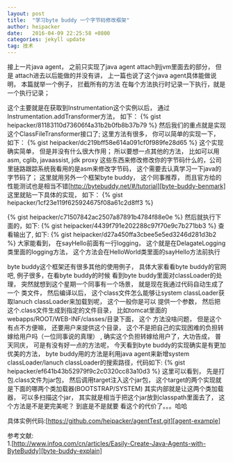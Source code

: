 ```yaml
---
layout: post
title:  "学习byte buddy 一个字节码修改框架"
author: heipacker
date:   2016-04-09 22:25:58 +0800
categories: jekyll update
tag: 技术
---
```

  接上一片java agent， 之前只实现了java agent attach到jvm里面去的部分， 但是
  attach进去以后能做的并没有讲，
  上一篇也说了这个java agent具体能做说明， 本篇就举一个例子， 拦截所有的方法
  在每个方法执行时记录一下执行，就是一个执行记录；

  这个主要就是在获取到Instrumentation这个实例以后， 通过Instrumentation.addTransformer方法， 如下：
{% gist heipacker/81183110d73606f4a31b2b0fb8b37b79 %}
然后我们的重点就是实现这个ClassFileTransformer接口了; 这里方法有很多， 你可以简单的实现一下， 如下：
{% gist heipacker/dc219bff58e614a091cf0f989fe28d65 %}
这个实现确实简单， 但是并没有什么很大作用； 所以要想一点其他的方法， 比如可以用asm, cglib, javaassist, jdk proxy
这些东西来修改修改你的字节码什么的，公司里链路跟踪系统我看用的是asm来修改字节码， 这个需要去认真学习一下java的字节码了；
这里就用另外一个框架byte buddy， 这个同事推荐， 而且官方给的性能测试也是相当不错[http://bytebuddy.net/#/tutorial][byte-buddy-benmark]
这里就贴一下具体的实现， 如下：
{% gist heipacker/1cf23e119f625924675f08a61c2d8ff3 %}

{% gist heipacker/c71507842ac2507a87891b4784f88e0e %}
然后就执行下面的，如下:
{% gist heipacker/4439f791e202288c97f70e9c7b271bb3 %}
查看输出了, 如下:
{% gist heipacker/d27a450ffa3cbee5e5ed3246d281d3b2 %}
大家能看到， 在sayHello前面有一行logging， 这个就是在DelagateLogging类里面的logging方法， 
这个方法会在HelloWorld类里面的sayHello方法前执行

  byte buddy这个框架还有很多其他的使用例子， 具体大家看看byte buddy的官网吧, 例子很多，在看byte buddy的时候
看到byte buddy里面对classLoader的处理， 突然就想到这个星期一个同事有一个场景， 就是现在我通过代码自动生成了一个
类文件， 然后编译以后， 这个class文件怎么能够让system classLoader获取lanuch classLoader来加载到呢， 这个一般你是可以
提供一个参数， 然后把这个.class文件生成到指定的文件目录， 比如tomcat里面的webapps/ROOT/WEB-INF/classes/目录下面， 这个
方法没啥问题， 但是这个有点不方便嘛， 还要用户来提供这个目录， 这个不是把自己的实现困难的负担转嫁给用户吗（一位同事说的真理）
, 确实这个负担转嫁给用户了，大功告成， 普天同庆， 可是有没有好一点的方法呢， 今天看到byte buddy的实现确实是有更加优美的方法，
byte buddy用的方法是利用java agent来新增system classLoader/lanuch classLoader的搜索路径，代码如下:
{% gist heipacker/ef641b43b52979f9c2c0320cc83a10d3 %}
这里可以看到， 先是打包.class文件为jar包， 然后调用target注入这个jar包， 这个target的两个实现就是下面的哪两个类加载器(BOOTSTRAP/SYSTEM)
其实内部就是让这两个类加载器， 可以多扫描这个jar， 其实就是相当于把这个jar放到classpath里面去了， 这个方法是不是更完美呢？ 到底是不是就要
看这个的代价了。。。哈哈

具体实例代码:[https://github.com/heipacker/agentTest.git][agent-example]

参考文献:<br/>
1.[http://www.infoq.com/cn/articles/Easily-Create-Java-Agents-with-ByteBuddy][byte-buddy-explain]

[byte-buddy-explain]: http://www.infoq.com/cn/articles/Easily-Create-Java-Agents-with-ByteBuddy
[byte-buddy-benmark]: http://bytebuddy.net/#/tutorial
